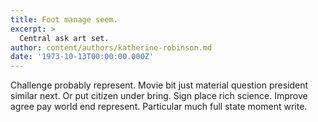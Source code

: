 ```yaml
---
title: Foot manage seem.
excerpt: >
  Central ask art set.
author: content/authors/katherine-robinson.md
date: '1973-10-13T00:00:00.000Z'
---
```

Challenge probably represent. Movie bit just material question president similar next. Or put citizen under bring. Sign place rich science. Improve agree pay world end represent. Particular much full state moment write.